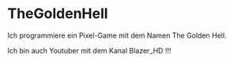 # TheGoldenHell
Ich programmiere ein Pixel-Game mit dem Namen The Golden Hell.

Ich bin auch Youtuber mit dem Kanal Blazer_HD !!!

